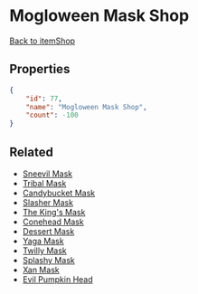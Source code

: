 # Mogloween Mask Shop

<no description available>

[Back to itemShop](../item-shops.md)

## Properties

```json
{
    "id": 77,
    "name": "Mogloween Mask Shop",
    "count": -100
}
```

## Related

- [Sneevil Mask](../items/1946-sneevil-mask.md)
- [Tribal Mask](../items/1947-tribal-mask.md)
- [Candybucket Mask](../items/1948-candybucket-mask.md)
- [Slasher Mask](../items/1950-slasher-mask.md)
- [The King's Mask](../items/1951-the-king-s-mask.md)
- [Conehead Mask](../items/1952-conehead-mask.md)
- [Dessert Mask](../items/1953-dessert-mask.md)
- [Yaga Mask](../items/1954-yaga-mask.md)
- [Twilly Mask](../items/1955-twilly-mask.md)
- [Splashy Mask](../items/1956-splashy-mask.md)
- [Xan Mask](../items/1957-xan-mask.md)
- [Evil Pumpkin Head](../items/1958-evil-pumpkin-head.md)

